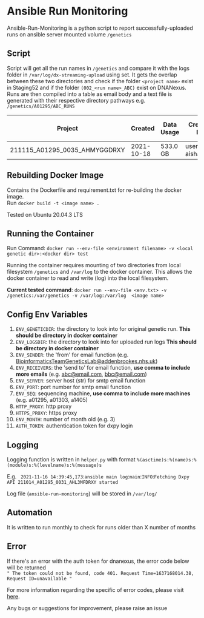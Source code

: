 # Ansible Run Monitoring

Ansible-Run-Monitoring is a python script to report successfully-uploaded runs on ansible server mounted volume ```/genetics```


## Script

Script will get all the run names in ``` /genetics ``` and compare it with the logs folder in ``` /var/log/dx-streaming-upload ``` using set. It gets the overlap between these two directories and check if the folder ```<project name>``` exist in Staging52 and if the folder ```(002_<run name>_ABC)``` exist on DNANexus. Runs are then compiled into a table as email body and a text file is generated with their respective directory pathways e.g. ``` /genetics/A01295/ABC_RUNS ```

Project  | Created | Data Usage | Created By | Age | Uploaded to Staging52 | Old Enough | 002 Directory Found
------------- | ------------- | ------------- | ------------- | ------------- | ------------- | ------------- | ------------- | 
211115_A01295_0035_AHMYGGDRXY  | 2021-10-18 | 533.0 GB | user-aishadahir | 30 | True | True | True


## Rebuilding Docker Image

Contains the Dockerfile and requirement.txt for re-building the docker image. \
Run ```docker build -t <image name> .``` 

Tested on Ubuntu 20.04.3 LTS


## Running the Container

Run Command: ``` docker run --env-file <environment filename> -v <local genetic dir>:<docker dir> test ```

Running the container requires mounting of two directories from local filesystem ``` /genetics ``` and ``` /var/log ``` to the docker container. This allows the docker container to read and write (log) into the local filesystem.


**Current tested command**: ``` docker run --env-file <env.txt> -v /genetics:/var/genetics -v /var/log:/var/log  <image name> ```


## Config Env Variables

1. ```ENV_GENETICDIR```: the directory to look into for original genetic run. **This should be directory in docker container**
2. ```ENV_LOGSDIR```: the directory to look into for uploaded run logs **This should be directory in docker container**
3. ```ENV_SENDER```: the 'from' for email function (e.g. BioinformaticsTeamGeneticsLab@addenbrookes.nhs.uk)
4. ```ENV_RECEIVERS```: the 'send to' for email function, **use comma to include more emails** (e.g. abc@email.com, bbc@email.com)
5. ```ENV_SERVER```: server host (str) for smtp email function
6. ```ENV_PORT```: port number for smtp email function
7. ```ENV_SEQ```: sequencing machine, **use comma to include more machines** (e.g. a01295, a01303, a1405)
8. ```HTTP_PROXY```: http proxy
9. ```HTTPS_PROXY```: https proxy
10. ``` ENV_MONTH ```: number of month old (e.g. 3)
11. ``` AUTH_TOKEN ```: authentication token for dxpy login

## Logging

Logging function is written in ``` helper.py ``` with format ``` %(asctime)s:%(name)s:%(module)s:%(levelname)s:%(message)s ```

E.g. ``` 2021-11-16 14:39:45,173```:```ansible main log```:```main```:```INFO```:```Fetching Dxpy API 211014_A01295_0031_AHL3MFDRXY started ```

Log file (``` ansible-run-monitoring ```) will be stored in ``` /var/log/ ```

## Automation

It is written to run monthly to check for runs older than X number of months

## Error

If there's an error with the auth token for dnanexus, the error code below will be returned\
```" The token could not be found, code 401. Request Time=1637168014.38, Request ID=unavailable "```

For more information regarding the specific of error codes, please visit [here](https://documentation.dnanexus.com/developer/api/protocols).

Any bugs or suggestions for improvement, please raise an issue
